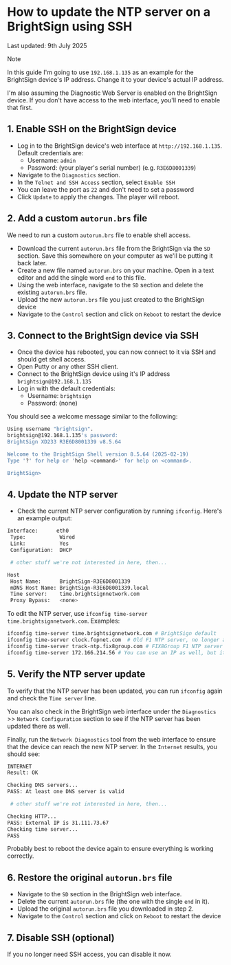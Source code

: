 # How to update the NTP server on a BrightSign using SSH

Last updated: 9th July 2025

> [!NOTE]  
> In this guide I'm going to use `192.168.1.135` as an example for the BrightSign device's IP address. Change it to your device's actual IP address.
>
> I'm also assuming the Diagnostic Web Server is enabled on the BrightSign device. If you don't have access to the web interface, you'll need to enable that first.

## 1. Enable SSH on the BrightSign device

- Log in to the BrightSign device's web interface at `http://192.168.1.135`. Default credentials are:
  - Username: `admin`
  - Password: (your player's serial number) (e.g. `R3E6D8001339`)
- Navigate to the `Diagnostics` section.
- In the `Telnet and SSH Access` section, select `Enable SSH`
- You can leave the port as `22` and don't need to set a password
- Click `Update` to apply the changes. The player will reboot.

## 2. Add a custom `autorun.brs` file

We need to run a custom `autorun.brs` file to enable shell access.

- Download the current `autorun.brs` file from the BrightSign via the `SD` section. Save this somewhere on your computer as we'll be putting it back later.
- Create a new file named `autorun.brs` on your machine. Open in a text editor and add the single word `end` to this file.
- Using the web interface, navigate to the `SD` section and delete the existing `autorun.brs` file.
- Upload the new `autorun.brs` file you just created to the BrightSign device
- Navigate to the `Control` section and click on `Reboot` to restart the device

## 3. Connect to the BrightSign device via SSH

- Once the device has rebooted, you can now connect to it via SSH and should get shell access.
- Open Putty or any other SSH client.
- Connect to the BrightSign device using it's IP address `brightsign@192.168.1.135`
- Log in with the default credentials:
  - Username: `brightsign`
  - Password: (none)

You should see a welcome message similar to the following:

```bash
Using username "brightsign".
brightsign@192.168.1.135's password:
BrightSign XD233 R3E6D8001339 v8.5.64

Welcome to the BrightSign Shell version 8.5.64 (2025-02-19)
Type '?' for help or 'help <command>' for help on <command>.

BrightSign>
```
## 4. Update the NTP server
- Check the current NTP server configuration by running `ifconfig`. Here's an example output:

```bash
Interface:      eth0
 Type:           Wired
 Link:           Yes
 Configuration:  DHCP

 # other stuff we're not interested in here, then...

Host
 Host Name:      BrightSign-R3E6D8001339
 mDNS Host Name: BrightSign-R3E6D8001339.local
 Time server:    time.brightsignnetwork.com
 Proxy Bypass:   <none>
```
To edit the NTP server, use `ifconfig time-server time.brightsignnetwork.com`. Examples:
```bash
ifconfig time-server time.brightsignnetwork.com # BrightSign default
ifconfig time-server clock.fopnet.com  # Old F1 NTP server, no longer available
ifconfig time-server track-ntp.fix8group.com # FIX8Group F1 NTP server
ifconfig time-server 172.166.214.56 # You can use an IP as well, but it's better to use a domain name
```

## 5. Verify the NTP server update
To verify that the NTP server has been updated, you can run `ifconfig` again and check the `Time server` line.

You can also check in the BrightSign web interface under the `Diagnostics` >> `Network Configuration` section to see if the NTP server has been updated there as well.

Finally, run the `Network Diagnostics` tool from the web interface to ensure that the device can reach the new NTP server. In the `Internet` results, you should see: 

```bash
INTERNET
Result: OK

Checking DNS servers...
PASS: At least one DNS server is valid

 # other stuff we're not interested in here, then...

Checking HTTP...
PASS: External IP is 31.111.73.67
Checking time server...
PASS
```

Probably best to reboot the device again to ensure everything is working correctly.

## 6. Restore the original `autorun.brs` file

- Navigate to the `SD` section in the BrightSign web interface.
- Delete the current `autorun.brs` file (the one with the single `end` in it).
- Upload the original `autorun.brs` file you downloaded in step 2.
- Navigate to the `Control` section and click on `Reboot` to restart the device

## 7. Disable SSH (optional)
If you no longer need SSH access, you can disable it now.

